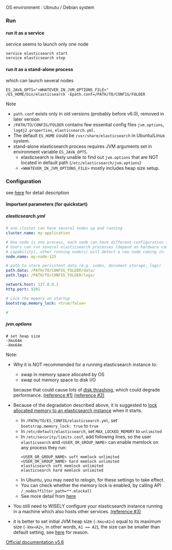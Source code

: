 OS environment : Ubnutu / Debian system

### Run
#### run it as a service

service seems to launch only one node

```
service elasticsearch start
service elasticsearch stop
```

#### run it as a stand-alone process

which can launch several nodes

```
ES_JAVA_OPTS="<WHATEVER_IN_JVM_OPTIONS_FILE>" /ES_HOME/bin/elasticsearch -Epath.conf=/PATH/TO/CONFIG/FOLDER
```

Note
* `path.conf` exists only in old versions (probably before v6.0), removed in later version
* `/PATH/TO/CONFIG/FOLDER` contains few essential config files `jvm.options`, `log4j2.properties`, `elasticsearch.yml`.
* The default `ES_HOME` could be `/usr/share/elasticsearch` in Ubuntu/Linux system. 
* stand-alone elasticsearch process requires JVM arguments set in environment variable `ES_JAVA_OPTS`.
  * elasticsearch is likely unable to find out `jvm.options` that are NOT located in default path (`/etc/elasticsearch/jvm.options`)
  * `<WHATEVER_IN_JVM_OPTIONS_FILE>` mostly includes heap size setup.


### Configuration

see [here](https://www.elastic.co/guide/en/elasticsearch/reference/5.6/settings.html#_config_file_location) for detail description

#### Important parameters (for quickstart)

##### elasticsearch.yml
```yml
# one cluster can have several nodes up and running
cluster.name: my-application

# One node is one process, each node can have different configuration sets.
# Users can run several elasticsearch processes (depend on hardware computing
# capability), other running node(s) will detect a new node coming in.
node.name: my-node-125

# path to store persistent data (e.g. index, document storage, logs)
path.data: /PATH/TO/CONFIG_FOLDER/data/
path.logs: /PATH/TO/CONFIG_FOLDER/logs/

network.host: 127.0.0.1
http.port: 9201

# Lock the memory on startup
bootstrap.memory_lock: <true/false>

# 
```

##### jvm.options
```
# set heap size
-Xms64m
-Xmx64m
```

Note:
* Why it is NOT recommended for a running elasticsearch instance to:
  * swap in memory space allocated by OS
  * swap out memory space to disk I/O
  
  because that could cause lots of [disk thrashing](https://www.computerhope.com/jargon/t/thrash.htm), which could degrade performance. [(reference #1)](https://stackoverflow.com/a/37608824/9853105) [(reference #2)](https://www.elastic.co/guide/en/elasticsearch/reference/5.6/_memory_lock_check.html)
* Because of the degradation described above, it is suggested to [lock allocated memory to an elasticsearch instance](https://www.elastic.co/guide/en/elasticsearch/reference/5.6/setup-configuration-memory.html#mlockall) when it starts.
  * In `/PATH/TO/ES_CONFIG/elasticsearch.yml`, set `bootstrap.memory_lock: true` to `true`
  * In `/etc/default/elasticsearch`, set `MAX_LOCKED_MEMORY` to `unlimited`
  * In `/etc/security/limits.conf`, add following lines, so the user `elasticsearch` and `<USER_OR_GROUP_NAME>` can enable memlock on  any process they run:
    ```
    <USER_OR_GROUP_NAME> soft memlock unlimited  
    <USER_OR_GROUP_NAME> hard memlock unlimited 
    elasticsearch soft memlock unlimited 
    elasticsearch hard memlock unlimited
    ```
  * In Ubuntu, you may need to relogin, for these settings to take effect.
  * You can check whether the memory lock is enabled, by calling API `/_nodes?filter_path=**.mlockall`
  * See more detail from [here](https://www.elastic.co/guide/en/elasticsearch/reference/5.6/setup-configuration-memory.html#mlockall)
  
* You still need to WISELY configure your elasticsearch instance running in a machine which also hosts other services. [(reference #3)](https://stackoverflow.com/questions/37608486/using-mlockall-to-disable-swapping#comment84366798_37608824)

* it is better to set initial JVM heap size (`-Xms<A1>`) equal to its maximum size (`-Xmx<A2>`, in other words, `A1 == A2`), the size can be smaller than default setting, see [here](https://www.elastic.co/guide/en/elasticsearch/reference/5.6/_heap_size_check.html#_heap_size_check) for reason.


[Official documentation v5.6](https://www.elastic.co/guide/en/elasticsearch/reference/5.6/index.html)
